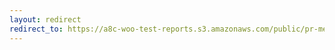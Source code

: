 ```yaml
---
layout: redirect
redirect_to: https://a8c-woo-test-reports.s3.amazonaws.com/public/pr-merge/41262/api/index.html
---
```

